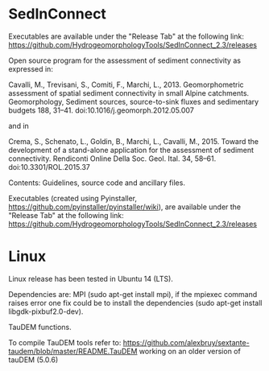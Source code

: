 # SedInConnect
Executables are available under the "Release Tab" at the following link: https://github.com/HydrogeomorphologyTools/SedInConnect_2.3/releases

Open source program for the assessment of sediment connectivity as expressed in:

Cavalli, M., Trevisani, S., Comiti, F., Marchi, L., 2013. Geomorphometric assessment of spatial sediment connectivity in small Alpine catchments. Geomorphology, Sediment sources, source-to-sink fluxes and sedimentary budgets 188, 31–41. doi:10.1016/j.geomorph.2012.05.007

and in

Crema, S., Schenato, L., Goldin, B., Marchi, L., Cavalli, M., 2015. Toward the development of a stand-alone application for the assessment of sediment connectivity. Rendiconti Online Della Soc. Geol. Ital. 34, 58–61. doi:10.3301/ROL.2015.37

Contents:
Guidelines, source code and ancillary files.

Executables (created using Pyinstaller, https://github.com/pyinstaller/pyinstaller/wiki), are available under the "Release Tab" at the following link: https://github.com/HydrogeomorphologyTools/SedInConnect_2.3/releases

# Linux
Linux release has been tested in Ubuntu 14 (LTS).

Dependencies are:
MPI (sudo apt-get install mpi), if the mpiexec command raises error one fix could be to install the dependencies (sudo apt-get install libgdk-pixbuf2.0-dev).

TauDEM functions.

To compile TauDEM tools refer to:
https://github.com/alexbruy/sextante-taudem/blob/master/README.TauDEM
working on an older version of tauDEM (5.0.6)